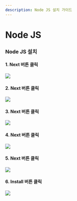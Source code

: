 ```yaml
---
description: Node JS 설치 가이드
---
```


# Node JS

### Node JS 설치&#x20;

#### 1. Next 버튼 클릭&#x20;

![](../.gitbook/assets/n\_01.png)

#### 2. Next 버튼 클릭&#x20;

![](../.gitbook/assets/n\_02.png)

#### 3. Next 버튼 클릭&#x20;

![](../.gitbook/assets/n\_03.png)

#### 4. Next 버튼 클릭&#x20;

![](../.gitbook/assets/n\_04.png)

#### 5. Next 버튼 클릭&#x20;

![](../.gitbook/assets/n\_05.png)

#### 6. Install 버튼 클릭&#x20;

![](../.gitbook/assets/n\_06.png)
